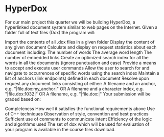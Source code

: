 # HyperDox

For our main project this quarter we will be building HyperDox, a hyperlinked document system similar to web pages on the Internet.  Given a folder full of text files (Dox) the program will:

Import the contents of all .dox files in a given folder
Display the content of any given document
Calculate and display on request statistics about each document including:
The number of words
The average word length
The number of embedded links
Create an optimized search index for all the words in all the documents (ignore punctuation and case)
Provide a means to accept and execute user commands
Allow the user to search for and navigate to occurrences of specific words using the search index
Maintain a list of anchors (link endpoints) defined in each document
Resolve upon request any document links consisting of either:
A filename and an anchor, e.g. "|file.dox:my_anchor|" OR
A filename and a character index, e.g. "|file.dox:1032|" OR
A filename, e.g. "|file.dox:|"
Your submission will be graded based on:

Completeness
How well it satisfies the functional requirements above
Use of C++ techniques
Observation of style, convention and best practices
Sufficient use of comments to communicate intent
Efficiency of the logic and algorithms used
The set of dox which will be used for evaluation of your program is available in the course files  download.

